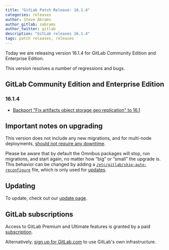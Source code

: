 ```yaml
---
title: "GitLab Patch Release: 16.1.4"
categories: releases
author: Steve Abrams
author_gitlab: sabrams
author_twitter: gitlab
description: "GitLab releases 16.1.4"
tags: patch releases, releases
---
```


<!-- For detailed instructions on how to complete this, please see https://gitlab.com/gitlab-org/release/docs/-/blob/master/general/patch/blog-post.md -->

Today we are releasing version 16.1.4 for GitLab Community Edition and Enterprise Edition.

This version resolves a number of regressions and bugs.

## GitLab Community Edition and Enterprise Edition

### 16.1.4

* [Backport "Fix artifacts object storage geo replication" to 16.1](https://gitlab.com/gitlab-org/gitlab/-/merge_requests/128291)

## Important notes on upgrading

This version does not include any new migrations, and for multi-node deployments, [should not require any downtime](https://docs.gitlab.com/ee/update/#upgrading-without-downtime).

Please be aware that by default the Omnibus packages will stop, run migrations,
and start again, no matter how “big” or “small” the upgrade is. This behavior
can be changed by adding a [`/etc/gitlab/skip-auto-reconfigure`](https://docs.gitlab.com/ee/update/zero_downtime.html) file,
which is only used for [updates](https://docs.gitlab.com/omnibus/update/README.html).

## Updating

To update, check out our [update page](/update/).

## GitLab subscriptions

Access to GitLab Premium and Ultimate features is granted by a paid [subscription](/pricing/).

Alternatively, [sign up for GitLab.com](https://gitlab.com/users/sign_in)
to use GitLab's own infrastructure.
